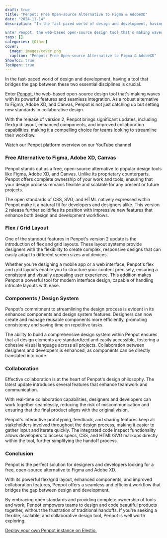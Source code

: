 ```yaml
---
draft: true
title: "Penpot: Free Open-source Alternative to Figma & AdobeXD"
date: "2024-11-14"
description: "In the fast-paced world of design and development, having a tool that bridges the gap between these two essential disciplines is crucial.

Enter Penpot, the web-based open-source design tool that's making waves with its powerful features and seamless integration. As a robust alternative to Figma, Adobe XD, and"
tags: []
categories: [Other]
cover:
  image: images/cover.png
  caption: "Penpot: Free Open-source Alternative to Figma & AdobeXD"
ShowToc: true
TocOpen: true
---
```



In the fast\-paced world of design and development, having a tool that bridges the gap between these two essential disciplines is crucial. 

Enter [Penpot](https://elest.io/open-source/penpot?ref=blog.elest.io), the web\-based open\-source design tool that's making waves with its powerful features and seamless integration. As a robust alternative to Figma, Adobe XD, and Canvas, Penpot is not just catching up but setting new standards in collaborative design. 

With the release of version 2, Penpot brings significant updates, including flex/grid layout, enhanced components, and improved collaboration capabilities, making it a compelling choice for teams looking to streamline their workflow.



Watch our Penpot platform overview on our YouTube channel



### Free Alternative to Figma, Adobe XD, Canvas

Penpot stands out as a free, open\-source alternative to popular design tools like Figma, Adobe XD, and Canvas. Unlike its proprietary counterparts, Penpot offers complete ownership of your work and tools, ensuring that your design process remains flexible and scalable for any present or future projects. 

The open standards of CSS, SVG, and HTML natively expressed within Penpot make it a natural fit for developers and designers alike. This version 2 release further solidifies its position with impressive new features that enhance both design and development workflows.

### Flex / Grid Layout

One of the standout features in Penpot's version 2 update is the introduction of flex and grid layouts. These layout systems provide designers with the flexibility to create complex, responsive designs that can easily adapt to different screen sizes and devices. 

Whether you're designing a mobile app or a web interface, Penpot's flex and grid layouts enable you to structure your content precisely, ensuring a consistent and visually appealing user experience. This addition makes Penpot a powerful tool for modern interface design, capable of handling intricate layouts with ease.

### Components / Design System

Penpot's commitment to streamlining the design process is evident in its enhanced components and design system features. Designers can now create and manage reusable components more efficiently, promoting consistency and saving time on repetitive tasks. 

The ability to build a comprehensive design system within Penpot ensures that all design elements are standardized and easily accessible, fostering a cohesive visual language across all projects. Collaboration between designers and developers is enhanced, as components can be directly translated into code.

### Collaboration

Effective collaboration is at the heart of Penpot's design philosophy. The latest update introduces several features that enhance teamwork and communication. 

With real\-time collaboration capabilities, designers and developers can work together seamlessly, reducing the risk of miscommunication and ensuring that the final product aligns with the original vision. 

Penpot's interactive prototyping, feedback, and sharing features keep all stakeholders involved throughout the design process, making it easier to gather input and iterate quickly. The integrated code inspect functionality allows developers to access specs, CSS, and HTML/SVG markups directly within the tool, further simplifying the handoff process.

### Conclusion

Penpot is the perfect solution for designers and developers looking for a free, open\-source alternative to Figma and Adobe XD. 

With its powerful flex/grid layout, enhanced components, and improved collaboration features, Penpot offers a seamless and efficient workflow that bridges the gap between design and development. 

By embracing open standards and providing complete ownership of tools and work, Penpot empowers teams to design and code beautiful products together, without the frustration of traditional handoffs. If you're seeking a flexible, scalable, and collaborative design tool, Penpot is well worth exploring.

[Deploy your own Penpot instance on Elestio.](https://elest.io/open-source/penpot?ref=blog.elest.io)



